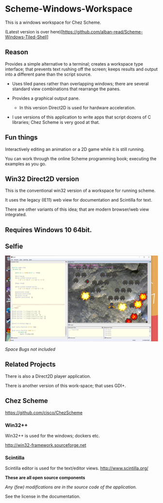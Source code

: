 # Scheme-Windows-Workspace
This is a windows workspace for Chez Scheme.

(Latest version is over here)[https://github.com/alban-read/Scheme-Windows-Tiled-Shell]

## Reason

Provides a simple alternative to a terminal; creates a workspace type interface; that prevents text rushing off the screen;  keeps results and output into a different pane than the script source.

- Uses tiled panes rather than overlapping windows; there are several standard view combinations that rearrange the panes.

- Provides a graphical output pane. 
  - In this version Direct2D is used for hardware acceleration.
  
- I use versions of this application to write apps that script dozens of C libraries; Chez Scheme is very good at that.


## Fun things
Interactively editing an animation or a 2D game while it is still running.

You can work through the online Scheme programming book; executing the examples as you go.

## Win32 Direct2D version

This is the conventional win32 version of a workspace for running scheme.

It uses the legacy (IE11) web view for documentation and Scintilla for text.

There are other variants of this idea; that are modern browser/web view integrated. 



## Requires Windows 10 64bit.

## Selfie 
<img src="assets/Selfie.png.png">

*Space Bugs not included*

## Related Projects

There is also a Direct2D player application.

There is another version of this work-space; that uses GDI+.


## Chez Scheme

https://github.com/cisco/ChezScheme

### Win32++

Win32++  is used for the windows; dockers etc.

http://win32-framework.sourceforge.net  

### Scintilla

Scintilla editor is used for the text/editor views.
http://www.scintilla.org/

**These are all open source components**

*Any (few) modifications are in the source code of the application.* 

See the license in the documentation.
